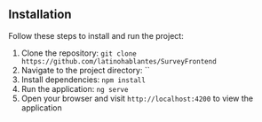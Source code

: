 ## Installation

Follow these steps to install and run the project:

1. Clone the repository: `git clone https://github.com/latinohablantes/SurveyFrontend`
2. Navigate to the project directory: ``
3. Install dependencies: `npm install`
4. Run the application: `ng serve`
5. Open your browser and visit `http://localhost:4200` to view the application
